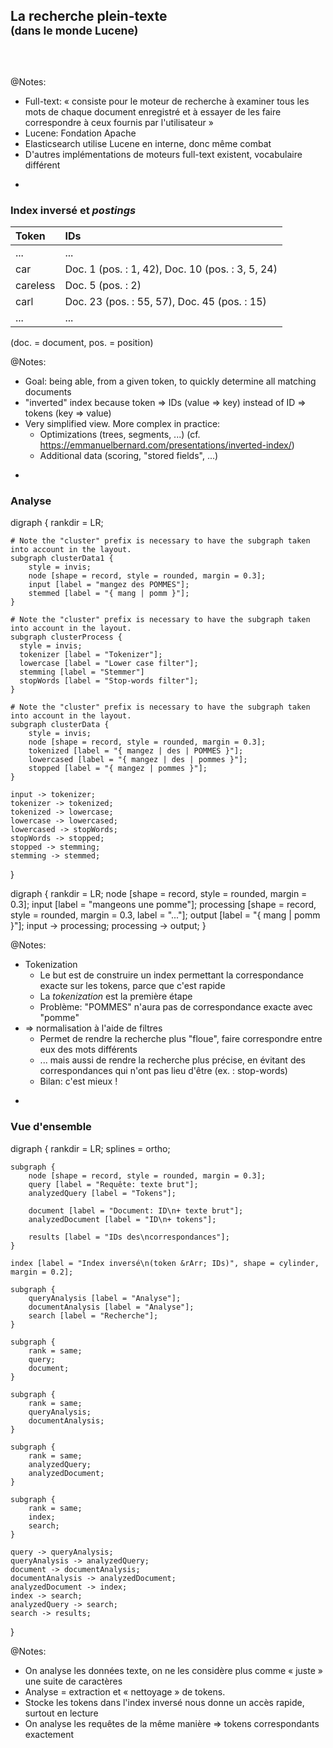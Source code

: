 ## La recherche plein-texte<br><small>(dans le monde Lucene)</small>

<img data-src="../image/logo/lucene.svg" class="logo" />
<p>
<img data-src="../image/logo/elasticsearch-color-horizontal.svg" class="logo" />
<img data-src="../image/logo/opensearch-monochrome.svg" class="logo" />

@Notes:
* Full-text: « consiste pour le moteur de recherche à examiner tous les mots de chaque document enregistré et à essayer de les faire correspondre à ceux fournis par l'utilisateur »
* Lucene: Fondation Apache
* Elasticsearch utilise Lucene en interne, donc même combat
* D'autres implémentations de moteurs full-text existent, vocabulaire différent

-

### Index inversé et *postings*

Token | IDs
:---|:---
... | ...
car | Doc. 1 (pos. : 1, 42), Doc. 10 (pos. : 3, 5, 24)
careless | Doc. 5 (pos. : 2)
carl | Doc. 23 (pos. : 55, 57), Doc. 45 (pos. : 15)
... | ...

(doc. = document, pos. = position)

@Notes:
* Goal: being able, from a given token, to quickly determine all matching documents
* "inverted" index because token => IDs (value => key) instead of ID => tokens (key => value)
* Very simplified view. More complex in practice:
  * Optimizations (trees, segments, ...) (cf. <https://emmanuelbernard.com/presentations/inverted-index/>)
  * Additional data (scoring, "stored fields", ...)

-

### Analyse
<div class="viz">
digraph {
	rankdir = LR;

    # Note the "cluster" prefix is necessary to have the subgraph taken into account in the layout.
	subgraph clusterData1 {
        style = invis;
		node [shape = record, style = rounded, margin = 0.3];
        input [label = "mangez des POMMES"];
		stemmed [label = "{ mang | pomm }"];
	}

    # Note the "cluster" prefix is necessary to have the subgraph taken into account in the layout.
	subgraph clusterProcess {
      style = invis;
      tokenizer [label = "Tokenizer"];
      lowercase [label = "Lower case filter"];
      stemming [label = "Stemmer"]
      stopWords [label = "Stop-words filter"];
	}

    # Note the "cluster" prefix is necessary to have the subgraph taken into account in the layout.
	subgraph clusterData {
        style = invis;
		node [shape = record, style = rounded, margin = 0.3];
		tokenized [label = "{ mangez | des | POMMES }"];
		lowercased [label = "{ mangez | des | pommes }"];
		stopped [label = "{ mangez | pommes }"];
	}

	input -> tokenizer;
    tokenizer -> tokenized;
    tokenized -> lowercase;
    lowercase -> lowercased;
    lowercased -> stopWords;
    stopWords -> stopped;
    stopped -> stemming;
    stemming -> stemmed;
}
</div>

<div class="viz fragment">
digraph {
	rankdir = LR;
    node [shape = record, style = rounded, margin = 0.3];
    input [label = "mangeons une pomme"];
    processing [shape = record, style = rounded, margin = 0.3, label = "..."];
    output [label = "{ mang | pomm }"];
	input -> processing;
	processing   -> output;
}
</div>

@Notes:
* Tokenization
  * Le but est de construire un index permettant la correspondance exacte sur les tokens, parce que c'est rapide
  * La _tokenization_ est la première étape
  * Problème: "POMMES" n'aura pas de correspondance exacte avec "pomme"
* => normalisation à l'aide de filtres
  * Permet de rendre la recherche plus "floue", faire correspondre entre eux des mots différents
  * ... mais aussi de rendre la recherche plus précise, en évitant des correspondances qui n'ont pas lieu d'être (ex. : stop-words)
  * Bilan: c'est mieux !

-

### Vue d'ensemble
<div class="viz">
digraph {
	rankdir = LR;
	splines = ortho;

	subgraph {
		node [shape = record, style = rounded, margin = 0.3];
		query [label = "Requête: texte brut"];
		analyzedQuery [label = "Tokens"];

		document [label = "Document: ID\n+ texte brut"];
		analyzedDocument [label = "ID\n+ tokens"];

		results [label = "IDs des\ncorrespondances"];
	}

    index [label = "Index inversé\n(token &rArr; IDs)", shape = cylinder, margin = 0.2];

	subgraph {
		queryAnalysis [label = "Analyse"];
		documentAnalysis [label = "Analyse"];
		search [label = "Recherche"];
    }

	subgraph {
		rank = same;
		query;
		document;
	}

	subgraph {
		rank = same;
		queryAnalysis;
		documentAnalysis;
	}

	subgraph {
		rank = same;
		analyzedQuery;
		analyzedDocument;
	}

	subgraph {
		rank = same;
        index;
		search;
	}

	query -> queryAnalysis;
	queryAnalysis -> analyzedQuery;
	document -> documentAnalysis;
	documentAnalysis -> analyzedDocument;
	analyzedDocument -> index;
	index -> search;
	analyzedQuery -> search;
	search -> results;
}
</div>

@Notes:
* On analyse les données texte, on ne les considère plus comme « juste » une suite de caractères
* Analyse = extraction et « nettoyage » de tokens.
* Stocke les tokens dans l'index inversé nous donne un accès rapide, surtout en lecture
* On analyse les requêtes de la même manière => tokens correspondants exactement
